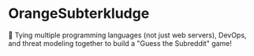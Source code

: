 # OrangeSubterkludge
🧪 Tying multiple programming languages (not just web servers), DevOps, and threat modeling together to build a "Guess the Subreddit" game!
